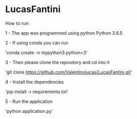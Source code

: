 # LucasFantini

How to run:

1 - The app was programmed using python Python 3.8.5 

2 - If using conda you can run 

'conda create -n mypython3 python=3'

3 - Then please clone the repository and cd into it

'git clone https://github.com/Valentinolucas/LucasFantini.git'

4 - Install the dependencies

'pip install -r requirements.txt'

5 - Run the application

'python application.py'



